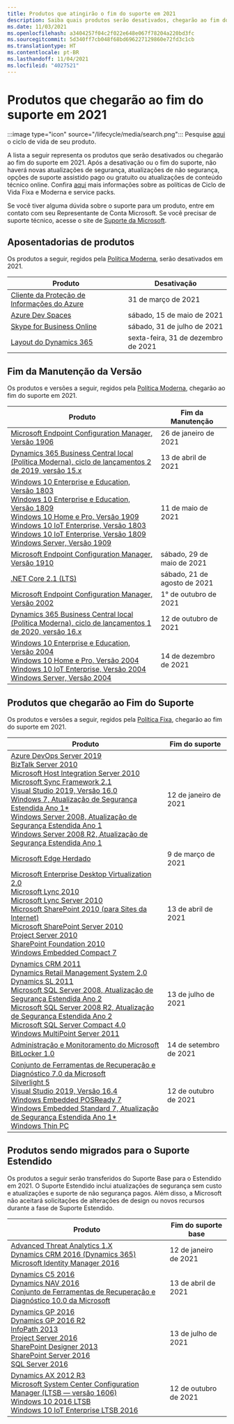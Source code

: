 ```yaml
---
title: Produtos que atingirão o fim do suporte em 2021
description: Saiba quais produtos serão desativados, chegarão ao fim do suporte ou serão transferidos do suporte base para o suporte estendido em 2021.
ms.date: 11/03/2021
ms.openlocfilehash: a3404257f04c2f022e648e067f78204a220bd3fc
ms.sourcegitcommit: 5d340ff7cb048f68bd696227129860e72fd3c1cb
ms.translationtype: HT
ms.contentlocale: pt-BR
ms.lasthandoff: 11/04/2021
ms.locfileid: "4027521"
---
```

# <a name="products-ending-support-in-2021"></a>Produtos que chegarão ao fim do suporte em 2021

:::image type="icon" source="/lifecycle/media/search.png":::
Pesquise [aqui](/lifecycle/products/) o ciclo de vida de seu produto.

A lista a seguir representa os produtos que serão desativados ou chegarão ao fim do suporte em 2021. Após a desativação ou o fim do suporte, não haverá novas atualizações de segurança, atualizações de não segurança, opções de suporte assistido pago ou gratuito ou atualizações de conteúdo técnico online. Confira [aqui](/lifecycle/overview/product-end-of-support-overview) mais informações sobre as políticas de Ciclo de Vida Fixa e Moderna e service packs.

Se você tiver alguma dúvida sobre o suporte para um produto, entre em contato com seu Representante de Conta Microsoft. Se você precisar de suporte técnico, acesse o site de [Suporte da Microsoft](https://support.microsoft.com/contactus/?ws=support).

## <a name="product-retirements"></a>Aposentadorias de produtos

Os produtos a seguir, regidos pela [Política Moderna](/lifecycle/policies/modern), serão desativados em 2021.

| Produto | Desativação |
| --- | --- |
| [Cliente da Proteção de Informações do Azure](/lifecycle/products/azure-information-protection-client?branch=live)<br> | 31 de março de 2021 |
| [Azure Dev Spaces](/lifecycle/products/azure-dev-spaces?branch=live)<br> | sábado, 15 de maio de 2021 |
| [Skype for Business Online](/lifecycle/products/skype-for-business-online?branch=live)<br> | sábado, 31 de julho de 2021 |
| [Layout do Dynamics 365](/lifecycle/products/dynamics-365-layout?branch=live)<br> | sexta-feira, 31 de dezembro de 2021 |


## <a name="release-end-of-servicing"></a>Fim da Manutenção da Versão

Os produtos e versões a seguir, regidos pela [Política Moderna](/lifecycle/policies/modern), chegarão ao fim do suporte em 2021.

| Produto | Fim da Manutenção |
| --- | --- |
| [Microsoft Endpoint Configuration Manager, Versão 1906](/lifecycle/products/microsoft-endpoint-configuration-manager?branch=live)<br> | 26 de janeiro de 2021 |
| [Dynamics 365 Business Central local (Política Moderna), ciclo de lançamentos 2 de 2019, versão 15.x](/lifecycle/products/dynamics-365-business-central-onpremises-modern-policy?branch=live)<br> | 13 de abril de 2021 |
| [Windows 10 Enterprise e Education, Versão 1803](/lifecycle/products/windows-10-enterprise-and-education?branch=live)<br>[Windows 10 Enterprise e Education, Versão 1809](/lifecycle/products/windows-10-enterprise-and-education?branch=live)<br>[Windows 10 Home e Pro, Versão 1909](/lifecycle/products/windows-10-home-and-pro?branch=live)<br>[Windows 10 IoT Enterprise, Versão 1803](/lifecycle/products/windows-10-iot-enterprise?branch=live)<br>[Windows 10 IoT Enterprise, Versão 1809](/lifecycle/products/windows-10-iot-enterprise?branch=live)<br>[Windows Server, Versão 1909](/lifecycle/products/windows-server?branch=live)<br> | 11 de maio de 2021 |
| [Microsoft Endpoint Configuration Manager, Versão 1910](/lifecycle/products/microsoft-endpoint-configuration-manager?branch=live)<br> | sábado, 29 de maio de 2021 |
| [.NET Core 2.1 (LTS)](/lifecycle/products/microsoft-net-and-net-core?branch=live)<br> | sábado, 21 de agosto de 2021 |
| [Microsoft Endpoint Configuration Manager, Versão 2002](/lifecycle/products/microsoft-endpoint-configuration-manager?branch=live)<br> | 1° de outubro de 2021 |
| [Dynamics 365 Business Central local (Política Moderna), ciclo de lançamentos 1 de 2020, versão 16.x](/lifecycle/products/dynamics-365-business-central-onpremises-modern-policy?branch=live)<br> | 12 de outubro de 2021 |
| [Windows 10 Enterprise e Education, Versão 2004](/lifecycle/products/windows-10-enterprise-and-education?branch=live)<br>[Windows 10 Home e Pro, Versão 2004](/lifecycle/products/windows-10-home-and-pro?branch=live)<br>[Windows 10 IoT Enterprise, Versão 2004](/lifecycle/products/windows-10-iot-enterprise?branch=live)<br>[Windows Server, Versão 2004](/lifecycle/products/windows-server?branch=live)<br> | 14 de dezembro de 2021 |


## <a name="products-reaching-end-of-support"></a>Produtos que chegarão ao Fim do Suporte

Os produtos e versões a seguir, regidos pela [Política Fixa](/lifecycle/policies/fixed), chegarão ao fim do suporte em 2021.

| Produto | Fim do suporte |
| --- | --- |
| [Azure DevOps Server 2019](/lifecycle/products/azure-devops-server-2019?branch=live)<br>[BizTalk Server 2010](/lifecycle/products/biztalk-server-2010?branch=live)<br>[Microsoft Host Integration Server 2010](/lifecycle/products/microsoft-host-integration-server-2010?branch=live)<br>[Microsoft Sync Framework 2.1](/lifecycle/products/microsoft-sync-framework-21?branch=live)<br>[Visual Studio 2019, Versão 16.0](/lifecycle/products/visual-studio-2019?branch=live)<br>[Windows 7, Atualização de Segurança Estendida Ano 1*](/lifecycle/products/windows-7?branch=live)<br>[Windows Server 2008, Atualização de Segurança Estendida Ano 1](/lifecycle/products/windows-server-2008?branch=live)<br>[Windows Server 2008 R2, Atualização de Segurança Estendida Ano 1](/lifecycle/products/windows-server-2008-r2?branch=live)<br> | 12 de janeiro de 2021 |
| [Microsoft Edge Herdado](/lifecycle/products/microsoft-edge-legacy?branch=live)<br> | 9 de março de 2021 |
| [Microsoft Enterprise Desktop Virtualization 2.0](/lifecycle/products/microsoft-enterprise-desktop-virtualization-20?branch=live)<br>[Microsoft Lync 2010](/lifecycle/products/microsoft-lync-2010?branch=live)<br>[Microsoft Lync Server 2010](/lifecycle/products/microsoft-lync-server-2010?branch=live)<br>[Microsoft SharePoint 2010 (para Sites da Internet)](/lifecycle/products/microsoft-sharepoint-2010?branch=live)<br>[Microsoft SharePoint Server 2010](/lifecycle/products/microsoft-sharepoint-server-2010?branch=live)<br>[Project Server 2010](/lifecycle/products/project-server-2010?branch=live)<br>[SharePoint Foundation 2010](/lifecycle/products/sharepoint-foundation-2010?branch=live)<br>[Windows Embedded Compact 7](/lifecycle/products/windows-embedded-compact-7?branch=live)<br> | 13 de abril de 2021 |
| [Dynamics CRM 2011](/lifecycle/products/dynamics-crm-2011?branch=live)<br>[Dynamics Retail Management System 2.0](/lifecycle/products/dynamics-retail-management-system-20?branch=live)<br>[Dynamics SL 2011](/lifecycle/products/dynamics-sl-2011?branch=live)<br>[Microsoft SQL Server 2008, Atualização de Segurança Estendida Ano 2](/lifecycle/products/microsoft-sql-server-2008?branch=live)<br>[Microsoft SQL Server 2008 R2, Atualização de Segurança Estendida Ano 2](/lifecycle/products/microsoft-sql-server-2008-r2?branch=live)<br>[Microsoft SQL Server Compact 4.0](/lifecycle/products/microsoft-sql-server-compact-40?branch=live)<br>[Windows MultiPoint Server 2011](/lifecycle/products/windows-multipoint-server-2011?branch=live)<br> | 13 de julho de 2021 |
| [Administração e Monitoramento do Microsoft BitLocker 1.0](/lifecycle/products/microsoft-bitlocker-administration-and-monitoring-10?branch=live)<br> | 14 de setembro de 2021 |
| [Conjunto de Ferramentas de Recuperação e Diagnóstico 7.0 da Microsoft](/lifecycle/products/microsoft-diagnostics-and-recovery-toolset-70?branch=live)<br>[Silverlight 5](/lifecycle/products/silverlight-5?branch=live)<br>[Visual Studio 2019, Versão 16.4](/lifecycle/products/visual-studio-2019?branch=live)<br>[Windows Embedded POSReady 7](/lifecycle/products/windows-embedded-posready-7?branch=live)<br>[Windows Embedded Standard 7, Atualização de Segurança Estendida Ano 1*](/lifecycle/products/windows-embedded-standard-7?branch=live)<br>[Windows Thin PC](/lifecycle/products/windows-thin-pc?branch=live)<br> | 12 de outubro de 2021 |


## <a name="products-moving-to-extended-support"></a>Produtos sendo migrados para o Suporte Estendido

Os produtos a seguir serão transferidos do Suporte Base para o Estendido em 2021. O Suporte Estendido inclui atualizações de segurança sem custo e atualizações e suporte de não segurança pagos. Além disso, a Microsoft não aceitará solicitações de alterações de design ou novos recursos durante a fase de Suporte Estendido.

| Produto | Fim do suporte base |
| --- | --- |
| [Advanced Threat Analytics 1.X](/lifecycle/products/advanced-threat-analytics-1x?branch=live)<br>[Dynamics CRM 2016 (Dynamics 365)](/lifecycle/products/dynamics-crm-2016-dynamics-365?branch=live)<br>[Microsoft Identity Manager 2016](/lifecycle/products/microsoft-identity-manager-2016?branch=live)<br> | 12 de janeiro de 2021 |
| [Dynamics C5 2016](/lifecycle/products/dynamics-c5-2016?branch=live)<br>[Dynamics NAV 2016](/lifecycle/products/dynamics-nav-2016?branch=live)<br>[Conjunto de Ferramentas de Recuperação e Diagnóstico 10.0 da Microsoft](/lifecycle/products/microsoft-diagnostics-and-recovery-toolset-100?branch=live)<br> | 13 de abril de 2021 |
| [Dynamics GP 2016](/lifecycle/products/dynamics-gp-2016?branch=live)<br>[Dynamics GP 2016 R2](/lifecycle/products/dynamics-gp-2016-r2?branch=live)<br>[InfoPath 2013](/lifecycle/products/infopath-2013?branch=live)<br>[Project Server 2016](/lifecycle/products/project-server-2016?branch=live)<br>[SharePoint Designer 2013](/lifecycle/products/sharepoint-designer-2013?branch=live)<br>[SharePoint Server 2016](/lifecycle/products/sharepoint-server-2016?branch=live)<br>[SQL Server 2016](/lifecycle/products/sql-server-2016?branch=live)<br> | 13 de julho de 2021 |
| [Dynamics AX 2012 R3](/lifecycle/products/dynamics-ax-2012-r3?branch=live)<br>[Microsoft System Center Configuration Manager (LTSB — versão 1606)](/lifecycle/products/microsoft-system-center-configuration-manager-ltsb-version-1606?branch=live)<br>[Windows 10 2016 LTSB](/lifecycle/products/windows-10-2016-ltsb?branch=live)<br>[Windows 10 IoT Enterprise LTSB 2016](/lifecycle/products/windows-10-iot-enterprise-ltsb-2016?branch=live)<br> | 12 de outubro de 2021 |
